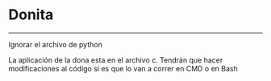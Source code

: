 # Donita
---
Ignorar el archivo de python

La aplicación de la dona esta en el archivo c. Tendrán que hacer modificaciones al código si es que lo van a correr en CMD o en Bash
